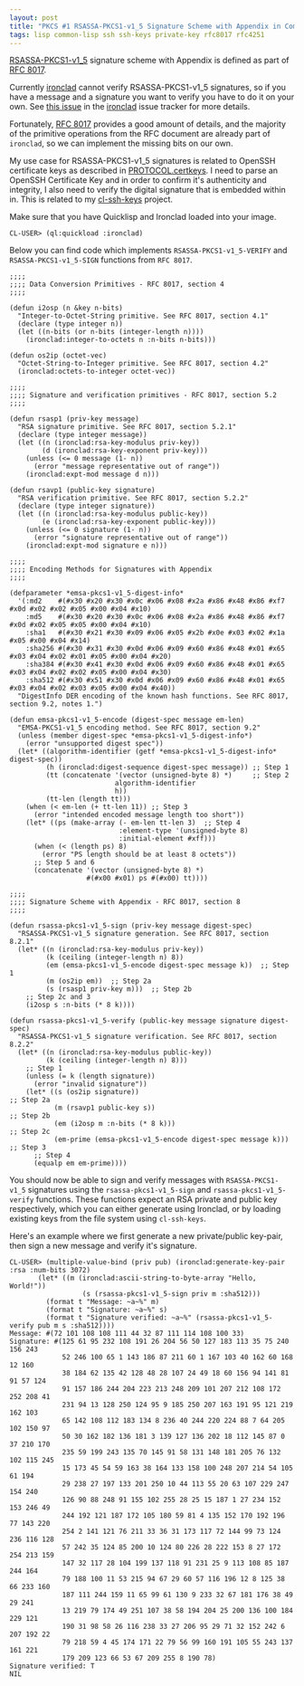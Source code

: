 ```yaml
---
layout: post
title: "PKCS #1 RSASSA-PKCS1-v1_5 Signature Scheme with Appendix in Common Lisp"
tags: lisp common-lisp ssh ssh-keys private-key rfc8017 rfc4251
---
```

[RSASSA-PKCS1-v1_5][RFC 8017] signature scheme with Appendix is
defined as part of [RFC 8017][RFC 8017].

Currently [ironclad][ironclad] cannot verify RSASSA-PKCS1-v1_5
signatures, so if you have a message and a signature you want to
verify you have to do it on your own. See [this
issue](https://github.com/sharplispers/ironclad/issues/41) in the
[ironclad][ironclad] issue tracker for more details.

Fortunately, [RFC 8017][RFC 8017] provides a good amount of details,
and the majority of the primitive operations from the RFC document are
already part of `ironclad`, so we can implement the missing bits on
our own.

My use case for RSASSA-PKCS1-v1_5 signatures is related to OpenSSH
certificate keys as described in
[PROTOCOL.certkeys][PROTOCOL.certkeys]. I need to parse an OpenSSH
Certificate Key and in order to confirm it's authenticity and
integrity, I also need to verify the digital signature that is
embedded within in. This is related to my [cl-ssh-keys][cl-ssh-keys]
project.

Make sure that you have Quicklisp and Ironclad loaded into your image.

``` common-lisp
CL-USER> (ql:quickload :ironclad)
```

Below you can find code which implements `RSASSA-PKCS1-v1_5-VERIFY`
and `RSASSA-PKCS1-v1_5-SIGN` functions from `RFC 8017`.

``` common-lisp
;;;;
;;;; Data Conversion Primitives - RFC 8017, section 4
;;;;

(defun i2osp (n &key n-bits)
  "Integer-to-Octet-String primitive. See RFC 8017, section 4.1"
  (declare (type integer n))
  (let ((n-bits (or n-bits (integer-length n))))
    (ironclad:integer-to-octets n :n-bits n-bits)))

(defun os2ip (octet-vec)
  "Octet-String-to-Integer primitive. See RFC 8017, section 4.2"
  (ironclad:octets-to-integer octet-vec))

;;;;
;;;; Signature and verification primitives - RFC 8017, section 5.2
;;;;

(defun rsasp1 (priv-key message)
  "RSA signature primitive. See RFC 8017, section 5.2.1"
  (declare (type integer message))
  (let ((n (ironclad:rsa-key-modulus priv-key))
        (d (ironclad:rsa-key-exponent priv-key)))
    (unless (<= 0 message (1- n))
      (error "message representative out of range"))
    (ironclad:expt-mod message d n)))

(defun rsavp1 (public-key signature)
  "RSA verification primitive. See RFC 8017, section 5.2.2"
  (declare (type integer signature))
  (let ((n (ironclad:rsa-key-modulus public-key))
        (e (ironclad:rsa-key-exponent public-key)))
    (unless (<= 0 signature (1- n))
      (error "signature representative out of range"))
    (ironclad:expt-mod signature e n)))

;;;;
;;;; Encoding Methods for Signatures with Appendix
;;;;

(defparameter *emsa-pkcs1-v1_5-digest-info*
  '(:md2    #(#x30 #x20 #x30 #x0c #x06 #x08 #x2a #x86 #x48 #x86 #xf7 #x0d #x02 #x02 #x05 #x00 #x04 #x10)
    :md5    #(#x30 #x20 #x30 #x0c #x06 #x08 #x2a #x86 #x48 #x86 #xf7 #x0d #x02 #x05 #x05 #x00 #x04 #x10)
    :sha1   #(#x30 #x21 #x30 #x09 #x06 #x05 #x2b #x0e #x03 #x02 #x1a #x05 #x00 #x04 #x14)
    :sha256 #(#x30 #x31 #x30 #x0d #x06 #x09 #x60 #x86 #x48 #x01 #x65 #x03 #x04 #x02 #x01 #x05 #x00 #x04 #x20)
    :sha384 #(#x30 #x41 #x30 #x0d #x06 #x09 #x60 #x86 #x48 #x01 #x65 #x03 #x04 #x02 #x02 #x05 #x00 #x04 #x30)
    :sha512 #(#x30 #x51 #x30 #x0d #x06 #x09 #x60 #x86 #x48 #x01 #x65 #x03 #x04 #x02 #x03 #x05 #x00 #x04 #x40))
  "DigestInfo DER encoding of the known hash functions. See RFC 8017, section 9.2, notes 1.")

(defun emsa-pkcs1-v1_5-encode (digest-spec message em-len)
  "EMSA-PKCS1-v1_5 encoding method. See RFC 8017, section 9.2"
  (unless (member digest-spec *emsa-pkcs1-v1_5-digest-info*)
    (error "unsupported digest spec"))
  (let* ((algorithm-identifier (getf *emsa-pkcs1-v1_5-digest-info* digest-spec))
         (h (ironclad:digest-sequence digest-spec message)) ;; Step 1
         (tt (concatenate '(vector (unsigned-byte 8) *)     ;; Step 2
                          algorithm-identifier
                          h))
         (tt-len (length tt)))
    (when (< em-len (+ tt-len 11)) ;; Step 3
      (error "intended encoded message length too short"))
    (let* ((ps (make-array (- em-len tt-len 3)  ;; Step 4
                           :element-type '(unsigned-byte 8)
                           :initial-element #xff)))
      (when (< (length ps) 8)
        (error "PS length should be at least 8 octets"))
      ;; Step 5 and 6
      (concatenate '(vector (unsigned-byte 8) *)
                   #(#x00 #x01) ps #(#x00) tt))))

;;;;
;;;; Signature Scheme with Appendix - RFC 8017, section 8
;;;;

(defun rsassa-pkcs1-v1_5-sign (priv-key message digest-spec)
  "RSASSA-PKCS1-v1_5 signature generation. See RFC 8017, section 8.2.1"
  (let* ((n (ironclad:rsa-key-modulus priv-key))
         (k (ceiling (integer-length n) 8))
         (em (emsa-pkcs1-v1_5-encode digest-spec message k))  ;; Step 1
         (m (os2ip em))  ;; Step 2a
         (s (rsasp1 priv-key m)))  ;; Step 2b
    ;; Step 2c and 3
    (i2osp s :n-bits (* 8 k))))

(defun rsassa-pkcs1-v1_5-verify (public-key message signature digest-spec)
  "RSASSA-PKCS1-v1_5 signature verification. See RFC 8017, section 8.2.2"
  (let* ((n (ironclad:rsa-key-modulus public-key))
         (k (ceiling (integer-length n) 8)))
    ;; Step 1
    (unless (= k (length signature))
      (error "invalid signature"))
    (let* ((s (os2ip signature))                                       ;; Step 2a
           (m (rsavp1 public-key s))                                   ;; Step 2b
           (em (i2osp m :n-bits (* 8 k)))                              ;; Step 2c
           (em-prime (emsa-pkcs1-v1_5-encode digest-spec message k)))  ;; Step 3
      ;; Step 4
      (equalp em em-prime))))
```

You should now be able to sign and verify messages with
`RSASSA-PKCS1-v1_5` signatures using the `rsassa-pkcs1-v1_5-sign` and
`rsassa-pkcs1-v1_5-verify` functions. These functions expect an RSA
private and public key respectively, which you can either generate
using Ironclad, or by loading existing keys from the file system using
`cl-ssh-keys`.

Here's an example where we first generate a new private/public key-pair,
then sign a new message and verify it's signature.

``` common-lisp
CL-USER> (multiple-value-bind (priv pub) (ironclad:generate-key-pair :rsa :num-bits 3072)
	   (let* ((m (ironclad:ascii-string-to-byte-array "Hello, World!"))
                  (s (rsassa-pkcs1-v1_5-sign priv m :sha512)))
	     (format t "Message: ~a~%" m)
	     (format t "Signature: ~a~%" s)
	     (format t "Signature verified: ~a~%" (rsassa-pkcs1-v1_5-verify pub m s :sha512))))
Message: #(72 101 108 108 111 44 32 87 111 114 108 100 33)
Signature: #(125 61 95 232 108 191 26 204 56 50 127 183 113 35 75 240 156 243
             52 246 100 65 1 143 186 87 211 60 1 167 103 40 162 60 168 12 160
             38 184 62 135 42 128 48 28 107 24 49 18 60 156 94 141 81 91 57 124
             91 157 186 244 204 223 213 248 209 101 207 212 108 172 252 208 41
             231 94 13 128 250 124 95 9 185 250 207 163 191 95 121 219 162 103
             65 142 108 112 183 134 8 236 40 244 220 224 88 7 64 205 102 150 97
             50 30 162 182 136 181 3 139 127 136 202 18 112 145 87 0 37 210 170
             235 59 199 243 135 70 145 91 58 131 148 181 205 76 132 102 115 245
             15 173 45 54 59 163 38 164 133 158 100 248 207 214 54 105 61 194
             29 238 27 197 133 201 250 10 44 113 55 20 63 107 229 247 154 240
             126 90 88 248 91 155 102 255 28 25 15 187 1 27 234 152 153 246 49
             244 192 121 187 172 105 180 59 81 4 135 152 170 192 196 77 143 220
             254 2 141 121 76 211 33 36 31 173 117 72 144 99 73 124 236 116 128
             57 242 35 124 85 200 10 124 80 226 28 222 153 8 27 172 254 213 159
             147 32 117 28 104 199 137 118 91 231 25 9 113 108 85 187 244 164
             79 188 100 11 53 215 94 67 29 60 57 116 196 12 8 125 38 66 233 160
             187 111 244 159 11 65 99 61 130 9 233 32 67 181 176 38 49 29 241
             13 219 79 174 49 251 107 38 58 194 204 25 200 136 100 184 229 121
             190 31 98 58 26 116 238 33 27 206 95 29 71 32 152 242 6 207 192 22
             79 218 59 4 45 174 171 22 79 56 99 160 191 105 55 243 137 161 221
             179 209 123 66 53 67 209 255 8 190 78)
Signature verified: T
NIL
```

[cl-ssh-keys]: https://github.com/dnaeon/cl-ssh-keys
[RFC 8017]: https://tools.ietf.org/html/rfc8017
[PROTOCOL.certkeys]: https://github.com/openssh/openssh-portable/blob/master/PROTOCOL.certkeys
[ironclad]: https://github.com/sharplispers/ironclad
